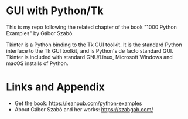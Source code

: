 # GUI with Python/Tk
This is my repo following the related chapter of the book "1000 Python Examples" by Gábor Szabó.

Tkinter is a Python binding to the Tk GUI toolkit. It is the standard Python interface to the Tk GUI toolkit, and is Python's de facto standard GUI. Tkinter is included with standard GNU/Linux, Microsoft Windows and macOS installs of Python.

Links and Appendix
========================================================

- Get the book: https://leanpub.com/python-examples
- About Gábor Szabó and her works: https://szabgab.com/


